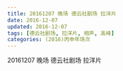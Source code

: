 ```yaml
---
title: 20161207 晚场 德云社剧场 拉洋片
date: 2016-12-07
updated: 2016-12-07
tags: [德云社剧场, 拉洋片, 相声, 高峰] 
categories: (2016)丙申年场次 
---
```

20161207 晚场 德云社剧场 拉洋片
